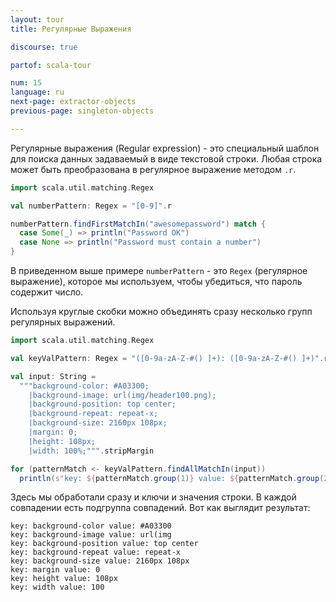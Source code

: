 ```yaml
---
layout: tour
title: Регулярные Выражения

discourse: true

partof: scala-tour

num: 15
language: ru
next-page: extractor-objects
previous-page: singleton-objects

---
```


Регулярные выражения (Regular expression) - это специальный шаблон для поиска данных задаваемый в виде текстовой строки. Любая строка может быть преобразована в регулярное выражение методом `.r`.

```scala mdoc
import scala.util.matching.Regex

val numberPattern: Regex = "[0-9]".r

numberPattern.findFirstMatchIn("awesomepassword") match {
  case Some(_) => println("Password OK")
  case None => println("Password must contain a number")
}
```

В приведенном выше примере `numberPattern` - это `Regex` (регулярное выражение), которое мы используем, чтобы убедиться, что пароль содержит число.

Используя круглые скобки можно объединять сразу несколько групп регулярных выражений.

```scala mdoc
import scala.util.matching.Regex

val keyValPattern: Regex = "([0-9a-zA-Z-#() ]+): ([0-9a-zA-Z-#() ]+)".r

val input: String =
  """background-color: #A03300;
    |background-image: url(img/header100.png);
    |background-position: top center;
    |background-repeat: repeat-x;
    |background-size: 2160px 108px;
    |margin: 0;
    |height: 108px;
    |width: 100%;""".stripMargin

for (patternMatch <- keyValPattern.findAllMatchIn(input))
  println(s"key: ${patternMatch.group(1)} value: ${patternMatch.group(2)}")
```
Здесь мы обработали сразу и ключи и значения строки. В каждой совпадении есть подгруппа совпадений. Вот как выглядит результат:
```
key: background-color value: #A03300
key: background-image value: url(img
key: background-position value: top center
key: background-repeat value: repeat-x
key: background-size value: 2160px 108px
key: margin value: 0
key: height value: 108px
key: width value: 100
```
